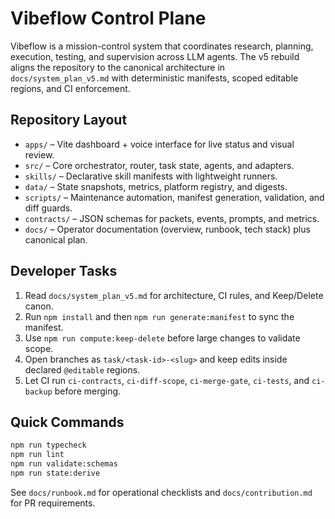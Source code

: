 ﻿# Vibeflow Control Plane

Vibeflow is a mission-control system that coordinates research, planning, execution, testing, and supervision across LLM agents. The v5 rebuild aligns the repository to the canonical architecture in `docs/system_plan_v5.md` with deterministic manifests, scoped editable regions, and CI enforcement.

## Repository Layout

- `apps/` – Vite dashboard + voice interface for live status and visual review.
- `src/` – Core orchestrator, router, task state, agents, and adapters.
- `skills/` – Declarative skill manifests with lightweight runners.
- `data/` – State snapshots, metrics, platform registry, and digests.
- `scripts/` – Maintenance automation, manifest generation, validation, and diff guards.
- `contracts/` – JSON schemas for packets, events, prompts, and metrics.
- `docs/` – Operator documentation (overview, runbook, tech stack) plus canonical plan.

## Developer Tasks

1. Read `docs/system_plan_v5.md` for architecture, CI rules, and Keep/Delete canon.
2. Run `npm install` and then `npm run generate:manifest` to sync the manifest.
3. Use `npm run compute:keep-delete` before large changes to validate scope.
4. Open branches as `task/<task-id>-<slug>` and keep edits inside declared `@editable` regions.
5. Let CI run `ci-contracts`, `ci-diff-scope`, `ci-merge-gate`, `ci-tests`, and `ci-backup` before merging.

## Quick Commands

```bash
npm run typecheck
npm run lint
npm run validate:schemas
npm run state:derive
```

See `docs/runbook.md` for operational checklists and `docs/contribution.md` for PR requirements.
